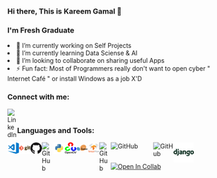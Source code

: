### Hi there, This is Kareem Gamal  👋
### I'm Fresh Graduate 

<li> 🔭 I’m currently working on Self Projects </li>
<li> 🌱 I’m currently learning Data Sciense & AI  </li>  
<li> 👯 I’m looking to collaborate on sharing useful Apps </li>
<li> ⚡ Fun fact: Most of Programmers really don't want to open cyber " Internet Café "  or install Windows as a job X'D </li>

### Connect with me:

[<img align="left" alt="LinkedIn" width="22px" src="https://cdn.jsdelivr.net/npm/simple-icons@v3/icons/linkedin.svg" />](https://www.linkedin.com/in/kareem-gamal-407438188/)

<br>

### Languages and Tools:

  [<img align="left" alt="Visual Studio Code" width="26px" src="https://raw.githubusercontent.com/github/explore/80688e429a7d4ef2fca1e82350fe8e3517d3494d/topics/visual-studio-code/visual-studio-code.png" />]()
    [<img align="left" alt="Git" width="26px" src="https://raw.githubusercontent.com/github/explore/80688e429a7d4ef2fca1e82350fe8e3517d3494d/topics/git/git.png" />]()
  [<img align="left" alt="GitHub" width="26px" src="https://raw.githubusercontent.com/github/explore/78df643247d429f6cc873026c0622819ad797942/topics/github/github.png" />]()
   
   [<img align="left" alt="GitHub" width="26px" src="https://raw.githubusercontent.com/isocpp/logos/master/cpp_logo.png" />]()
   [<img align="left" alt="GitHub" width="26px" src="https://raw.githubusercontent.com/github/explore/80688e429a7d4ef2fca1e82350fe8e3517d3494d/topics/python/python.png" />]()
   [<img align="left" alt="GitHub" width="26px" src="https://raw.githubusercontent.com/github/explore/80688e429a7d4ef2fca1e82350fe8e3517d3494d/topics/opencv/opencv.png" />]()
  
   [<img align="left" alt="GitHub" width="26px" src="https://raw.githubusercontent.com/github/explore/78df643247d429f6cc873026c0622819ad797942/topics/scikit-learn/scikit-learn.png" />]()
  [<img align="left" alt="GitHub" width="26px" src="https://raw.githubusercontent.com/github/explore/80688e429a7d4ef2fca1e82350fe8e3517d3494d/topics/tensorflow/tensorflow.png" />]()
  
  [<img align="left" alt="GitHub" width="26px" src="https://avatars.githubusercontent.com/u/34455048?s=200&v=4" />]()
  [<img align="left" alt="GitHub" width="96px" src="https://raw.githubusercontent.com/google/mediapipe/master/docs/images/mediapipe_small.png" />]()
  
  [<img align="left" alt="GitHub" width="46px" src="https://raw.githubusercontent.com/gecko0307/dlib/master/logo/dlib-logo.png" />]()
  [<img align="left" alt="GitHub" width="46px" src="https://raw.githubusercontent.com/github/explore/80688e429a7d4ef2fca1e82350fe8e3517d3494d/topics/django/django.png" />]()
  
  
  
[![Open In Collab](https://colab.research.google.com/assets/colab-badge.svg)](https://colab.research.google.com/github/Naereen/badges)  
  
  <!-- [<img align="left" alt="HTML5" width="26px" src="https://raw.githubusercontent.com/github/explore/80688e429a7d4ef2fca1e82350fe8e3517d3494d/topics/terminal/terminal.png" />]() -->
